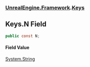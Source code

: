 ### [UnrealEngine.Framework](./UnrealEngine-Framework.md 'UnrealEngine.Framework').[Keys](./UnrealEngine-Framework-Keys.md 'UnrealEngine.Framework.Keys')
## Keys.N Field
  
```csharp
public const N;
```
#### Field Value
[System.String](https://docs.microsoft.com/en-us/dotnet/api/System.String 'System.String')  
